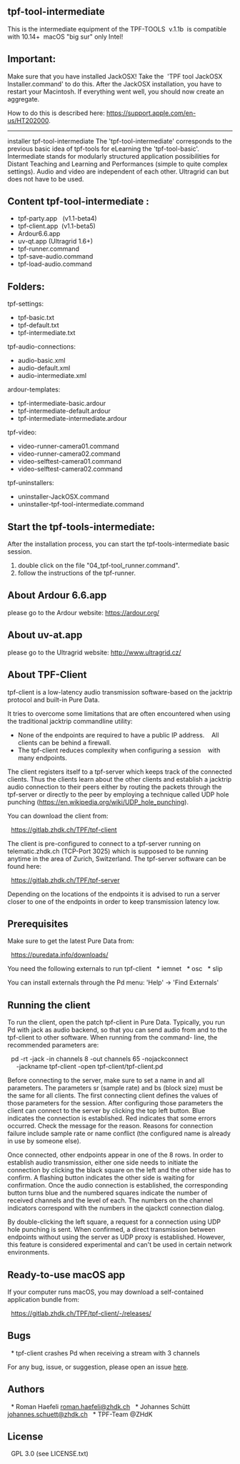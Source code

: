 tpf-tool-intermediate
---

This is the intermediate equipment of the TPF-TOOLS  v.1.1b  is compatible with 10.14+  
macOS "big sur" only Intel!

Important:
-------------
Make sure that you have installed JackOSX! Take the  'TPF tool JackOSX Installer.command' to do this.
After the JackOSX installation, you have to restart your Macintosh. If everything went well, you should now create an aggregate. 

How to do this is described here: https://support.apple.com/en-us/HT202000.

---
installer tpf-tool-intermediate 
The 'tpf-tool-intermediate' corresponds to the previous basic idea of tpf-tools for eLearning the 'tpf-tool-basic'. 
Intermediate stands for modularly structured application possibilities for Distant Teaching and Learning and Performances (simple to quite complex settings). 
Audio and video are independent of each other. Ultragrid can but does not have to be used.

Content tpf-tool-intermediate :
----------
- tpf-party.app   (v1.1-beta4)
- tpf-client.app  (v1.1-beta5)
- Ardour6.6.app
- uv-qt.app (Ultragrid 1.6+)
- tpf-runner.command
- tpf-save-audio.command
- tpf-load-audio.command

Folders:
---

tpf-settings:
  

- tpf-basic.txt
- tpf-default.txt
- tpf-intermediate.txt

tpf-audio-connections:
- audio-basic.xml 
- audio-default.xml
- audio-intermediate.xml

ardour-templates:
- tpf-intermediate-basic.ardour 
- tpf-intermediate-default.ardour
- tpf-intermediate-intermediate.ardour

tpf-video: 
- video-runner-camera01.command
- video-runner-camera02.command
- video-selftest-camera01.command
- video-selftest-camera02.command

tpf-uninstallers:

- uninstaller-JackOSX.command
- uninstaller-tpf-tool-intermediate.command



Start the tpf-tools-intermediate:
----

After the installation process, you can start the tpf-tools-intermediate basic session.

1. double click on the file "04_tpf-tool_runner.command".
2. follow the instructions of the tpf-runner.


About Ardour 6.6.app
---------------------------
please go to the Ardour website: 
https://ardour.org/


About uv-at.app
---------------------
please go to the Ultragrid website: 
http://www.ultragrid.cz/



About TPF-Client
-----------------------

tpf-client is a low-latency audio transmission software-based
on the jacktrip protocol and built-in Pure Data.

It tries to overcome some limitations that are often encountered
when using the traditional jacktrip commandline utility:

 * None of the endpoints are required to have a public IP address.
   All clients can be behind a firewall.
 * The tpf-client reduces complexity when configuring a session
   with many endpoints.

The client registers itself to a tpf-server which keeps track
of the connected clients. Thus the clients learn about the other
clients and establish a jacktrip audio connection to their
peers either by routing the packets through the tpf-server or
directly to the peer by employing a technique called UDP hole
punching (https://en.wikipedia.org/wiki/UDP_hole_punching).

You can download the client from:

  https://gitlab.zhdk.ch/TPF/tpf-client

The client is pre-configured to connect to a tpf-server
running on telematic.zhdk.ch (TCP-Port 3025) which is supposed
to be running anytime in the area of Zurich, Switzerland. The
tpf-server software can be found here:

  https://gitlab.zhdk.ch/TPF/tpf-server

Depending on the locations of the endpoints it is advised to
run a server closer to one of the endpoints in order to
keep transmission latency low.


Prerequisites
-------------

Make sure to get the latest Pure Data from:

  https://puredata.info/downloads/

You need the following externals to run tpf-client
  * iemnet
  * osc
  * slip

You can install externals through the Pd menu:
'Help' -> 'Find Externals'


Running the client
------------------

To run the client, open the patch tpf-client in Pure Data. Typically,
you run Pd with jack as audio backend, so that you can send audio from
and to the tpf-client to other software. When running from the command-
line, the recommended parameters are:

  pd -rt -jack -in channels 8 -out channels 65 -nojackconnect \
     -jackname tpf-client -open tpf-client/tpf-client.pd

Before connecting to the server, make sure to set a name in <Location>
and all parameters. The parameters sr (sample rate) and bs (block size)
must be the same for all clients. The first connecting client defines
the values of those parameters for the session. After configuring those
parameters the client can connect to the server by clicking the top
left button. Blue indicates the connection is established. Red indicates that
some errors occurred. Check the message for the reason. Reasons for connection
failure include sample rate or name conflict (the configured name is already in
use by someone else).

Once connected, other endpoints appear in one of the 8 rows. In order to
establish audio transmission, either one side needs to initiate the
connection by clicking the black square on the left and the other side
has to confirm. A flashing button indicates the other side is waiting
for confirmation. Once the audio connection is established, the
corresponding button turns blue and the numbered squares indicate the
number of received channels and the level of each. The numbers on the
channel indicators correspond with the numbers in the qjackctl connection
dialog.

By double-clicking the left square, a request for a connection using
UDP hole punching is sent. When confirmed, a direct transmission between
endpoints without using the server as UDP proxy is established. However,
this feature is considered experimental and can't be used in certain
network environments.


Ready-to-use macOS app
----------------------

If your computer runs macOS, you may download a self-contained
application bundle from:

  https://gitlab.zhdk.ch/TPF/tpf-client/-/releases/


Bugs
----

  * tpf-client crashes Pd when receiving a stream with 3 channels

For any bug, issue, or suggestion, please open an issue [here](https://github.com/reduzent/tpf-client/issues).


Authors
-------

  * Roman Haefeli <roman.haefeli@zhdk.ch>
  * Johannes Schütt <johannes.schuett@zhdk.ch>
  * TPF-Team @ZHdK

License
----

  GPL 3.0 (see LICENSE.txt)